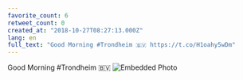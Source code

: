 ```yaml
---
favorite_count: 6
retweet_count: 0
created_at: "2018-10-27T08:27:13.000Z"
lang: en
full_text: "Good Morning #Trondheim 🇧🇻 https://t.co/H1oahy5wDm"
---
```


Good Morning #Trondheim 🇧🇻
![Embedded Photo](https://twitter-media-coderbyheart.s3.eu-north-1.amazonaws.com/1056099988541972480-DqgFVP8X4AAsYx4.jpg)
